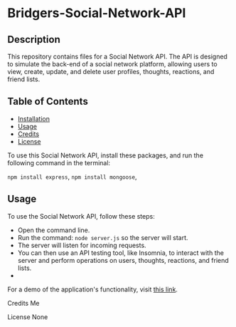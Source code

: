 # Bridgers-Social-Network-API


## Description

This repository contains files for a Social Network API. The API is designed to simulate the back-end of a social network platform, allowing users to view, create, update, and delete user profiles, thoughts, reactions, and friend lists.

## Table of Contents

- [Installation](#installation)
- [Usage](#usage)
- [Credits](#credits)
- [License](#license)

To use this Social Network API, install these packages, and run the following command in the terminal:

`npm install express`, `npm install mongoose`, 


## Usage
To use the Social Network API, follow these steps:

- Open the command line.
- Run the command: `node server.js` so the server will start.
- The server will listen for incoming requests.
- You can then use an API testing tool, like Insomnia, to interact with the server and perform operations on users, thoughts, reactions, and friend lists.
- 
For a demo of the application's functionality, visit [this link](https://drive.google.com/file/d/1GLWWXunBzf7QfC73xpT0ARKlxFdRFljZ/view).

Credits
Me

License
None

